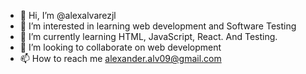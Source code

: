 - 👋 Hi, I’m @alexalvarezjl
- 👀 I’m interested in learning web development and Software Testing
- 🌱 I’m currently learning HTML, JavaScript, React. And Testing.
- 💞️ I’m looking to collaborate on web development
- 📫 How to reach me alexander.alv09@gmail.com

<!---
alexalvarezjl/alexalvarezjl is a ✨ special ✨ repository because its `README.md` (this file) appears on your GitHub profile.
You can click the Preview link to take a look at your changes.
--->
